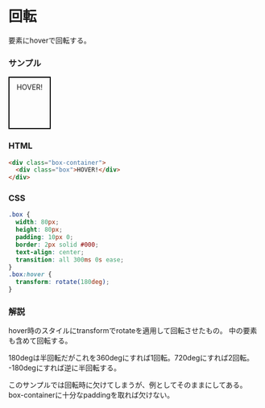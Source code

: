 # 回転

要素にhoverで回転する。

<style>
  .box {
    width: 80px;
    height: 80px;
    padding: 10px 0;
    border: 2px solid #000;
    text-align: center;
    transition: all 300ms 0s ease;
  }
  .box:hover {
    transform: rotate(180deg);
  }
</style>

### サンプル
<div class="box-container">
  <div class="box">HOVER!</div>
</div>

### HTML
```html
<div class="box-container">
  <div class="box">HOVER!</div>
</div>
```

### CSS
```css
.box {
  width: 80px;
  height: 80px;
  padding: 10px 0;
  border: 2px solid #000;
  text-align: center;
  transition: all 300ms 0s ease;
}
.box:hover {
  transform: rotate(180deg);
}
```

### 解説
hover時のスタイルにtransformでrotateを適用して回転させたもの。
中の要素も含めて回転する。

180degは半回転だがこれを360degにすれば1回転。720degにすれば2回転。
-180degにすれば逆に半回転する。

このサンプルでは回転時に欠けてしまうが、例としてそのままにしてある。
box-containerに十分なpaddingを取れば欠けない。
